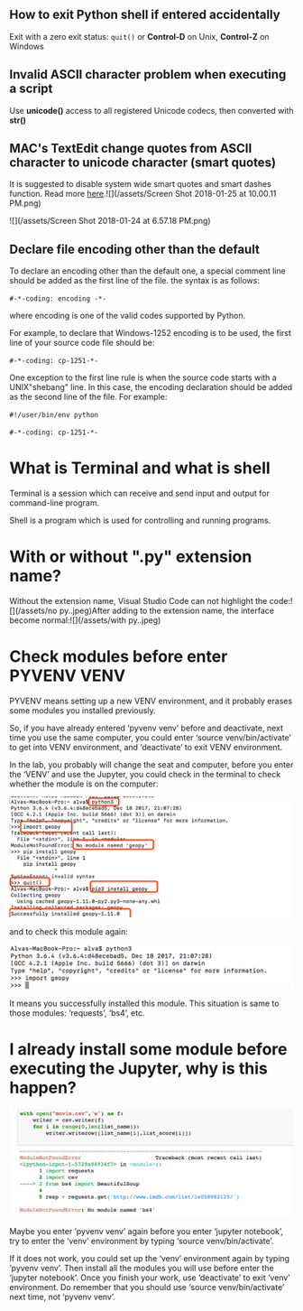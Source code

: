 ## How to exit Python shell if entered accidentally

Exit with a zero exit status: `quit()` or **Control-D** on Unix, **Control-Z** on Windows

## Invalid ASCII character problem when executing a script

Use **unicode\(\)** access to all registered Unicode codecs, then converted with **str\(\)**

## MAC's TextEdit change quotes from ASCII character to unicode character \(smart quotes\)

It is suggested to disable system wide smart quotes and smart dashes function. Read more [here](https://support.apple.com/kb/PH25635?viewlocale=en_GB&locale=en_GB).![](/assets/Screen Shot 2018-01-25 at 10.00.11 PM.png)

![](/assets/Screen Shot 2018-01-24 at 6.57.18 PM.png)

## Declare file encoding other than the default

To declare an encoding other than the default one, a special comment line should be added as the first line of the file. the syntax is as follows:

`#-*-coding: encoding -*-`

where encoding is one of the valid codes supported by Python.

For example, to declare that Windows-1252 encoding is to be used, the first line of your source code file should be:

`#-*-coding: cp-1251-*-`

One exception to the first line rule is when the source code starts with a UNIX"shebang" line. In this case, the encoding declaration should be added as the second line of the file. For example:

`#!/user/bin/env python`

`#-*-coding: cp-1251-*-`

# What is Terminal and what is shell

Terminal is a session which can receive and send input and output for command-line program.

Shell is a program which is used for controlling and running programs.

# With or without ".py" extension name?

Without the extension name, Visual Studio Code can not highlight the code:![](/assets/no py..jpeg)After adding to the extension name, the interface become normal:![](/assets/with py..jpeg)

# Check modules before enter PYVENV VENV

PYVENV means setting up a new VENV environment, and it probably erases some modules you installed previously.

So, if you have already entered ‘pyvenv venv’ before and deactivate, next time you use the same computer, you could enter ‘source venv/bin/activate’ to get into VENV environment, and ‘deactivate’ to exit VENV environment.

In the lab, you probably will change the seat and computer, before you enter the ‘VENV’ and use the Jupyter, you could check in the terminal to check whether the module is on the computer:

![](/assets/1.png)

and to check this module again:

![](/assets/2.png)

It means you successfully installed this module.
This situation is same to those modules: ‘requests’, ‘bs4’, etc.

# I already install some module before executing the Jupyter, why is this happen?

![](/assets/3.png)

Maybe you enter ’pyvenv venv’ again before you enter ‘jupyter notebook’, try to enter the ‘venv’ environment by typing ‘source venv/bin/activate’.

If it does not work, you could set up the ‘venv’ environment again by typing ’pyvenv venv’. Then install all the modules you will use before enter the ‘jupyter notebook’. Once you finish your work, use ‘deactivate’ to exit ‘venv’ environment. Do remember that you should use ‘source venv/bin/activate’ next time, not ‘pyvenv venv’.

